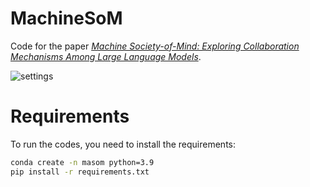 # MachineSoM
Code for the paper [*Machine Society-of-Mind: Exploring Collaboration Mechanisms Among Large Language Models*](https://github.com/zjunlp/MachineSoM).

![settings](figs/settings.jpg)

# Requirements
To run the codes, you need to install the requirements:
```bash
conda create -n masom python=3.9
pip install -r requirements.txt
```

